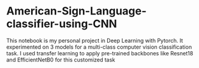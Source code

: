 # American-Sign-Language-classifier-using-CNN
This notebook is my personal project in Deep Learning with Pytorch. It experimented on 3 models for a multi-class computer vision classification task. I used transfer learning to apply pre-trained backbones like Resnet18 and EfficientNetB0 for this customized task
